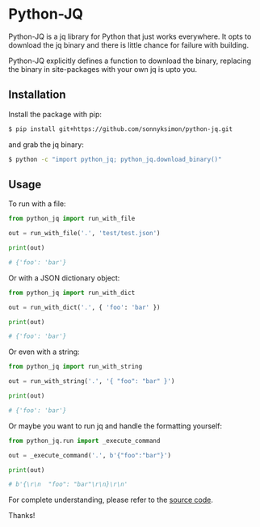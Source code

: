# Python-JQ

Python-JQ is a jq library for Python that just works everywhere. It opts to download
the jq binary and there is little chance for failure with building. 

Python-JQ explicitly defines a function to download the binary, replacing the binary 
in site-packages with your own jq is upto you.

## Installation

Install the package with pip:

```sh
$ pip install git+https://github.com/sonnyksimon/python-jq.git
```

and grab the jq binary:

```sh
$ python -c "import python_jq; python_jq.download_binary()"
```

## Usage

To run with a file:

```python
from python_jq import run_with_file

out = run_with_file('.', 'test/test.json')

print(out)

# {'foo': 'bar'}
```

Or with a JSON dictionary object:

```python
from python_jq import run_with_dict

out = run_with_dict('.', { 'foo': 'bar' })

print(out)

# {'foo': 'bar'}
```

Or even with a string:

```python
from python_jq import run_with_string

out = run_with_string('.', '{ "foo": "bar" }')

print(out)

# {'foo': 'bar'}
```

Or maybe you want to run jq and handle the formatting yourself:
```python
from python_jq.run import _execute_command

out = _execute_command('.', b'{"foo":"bar"}')

print(out)

# b'{\r\n  "foo": "bar"\r\n}\r\n'
```

For complete understanding, please refer to the [source code](https://github.com/sonnyksimon/python-jq).

Thanks!
